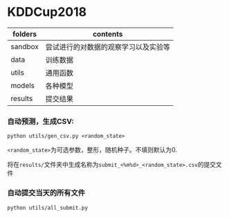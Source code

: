 # KDDCup2018

|folders|contents|
|---|---|
|sandbox|尝试进行的对数据的观察学习以及实验等|
|data|训练数据|
|utils|通用函数|
|models|各种模型|
|results|提交结果|

### 自动预测，生成CSV:

```
python utils/gen_csv.py <random_state>
```

`<random_state>`为可选参数，整形，随机种子。不填则默认为0.

将在`results/`文件夹中生成名称为`submit_<%m%d>_<random_state>.csv`的提交文件

### 自动提交当天的所有文件

```
python utils/all_submit.py
```
